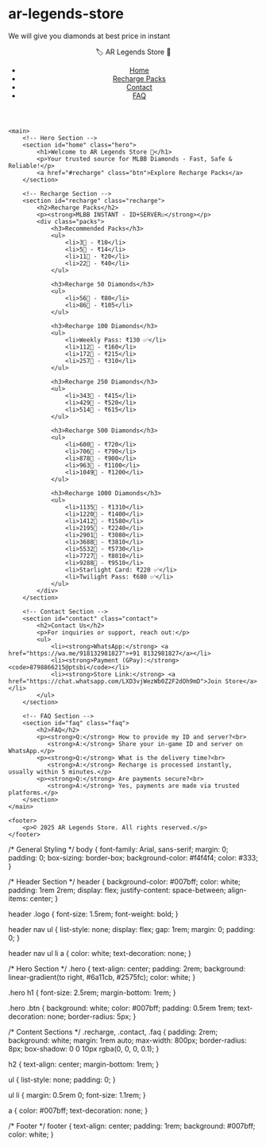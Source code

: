 # ar-legends-store
We will give you diamonds at best price in instant
<!DOCTYPE html>
<html lang="en">
<head>
    <meta charset="UTF-8">
    <meta name="viewport" content="width=device-width, initial-scale=1.0">
    <title>AR Legends Store - MLBB Recharge</title>
    <link rel="stylesheet" href="styles.css">
</head>
<body>
    <header>
        <div class="logo">🏷 AR Legends Store 🚀</div>
        <nav>
            <ul>
                <li><a href="#home">Home</a></li>
                <li><a href="#recharge">Recharge Packs</a></li>
                <li><a href="#contact">Contact</a></li>
                <li><a href="#faq">FAQ</a></li>
            </ul>
        </nav>
    </header>

    <main>
        <!-- Hero Section -->
        <section id="home" class="hero">
            <h1>Welcome to AR Legends Store 🚀</h1>
            <p>Your trusted source for MLBB Diamonds - Fast, Safe & Reliable!</p>
            <a href="#recharge" class="btn">Explore Recharge Packs</a>
        </section>

        <!-- Recharge Section -->
        <section id="recharge" class="recharge">
            <h2>Recharge Packs</h2>
            <p><strong>MLBB INSTANT - ID+SERVER☑️</strong></p>
            <div class="packs">
                <h3>Recommended Packs</h3>
                <ul>
                    <li>3💎 - ₹10</li>
                    <li>5💎 - ₹14</li>
                    <li>11💎 - ₹20</li>
                    <li>22💎 - ₹40</li>
                </ul>

                <h3>Recharge 50 Diamonds</h3>
                <ul>
                    <li>56💎 - ₹80</li>
                    <li>86💎 - ₹105</li>
                </ul>

                <h3>Recharge 100 Diamonds</h3>
                <ul>
                    <li>Weekly Pass: ₹130 ✅</li>
                    <li>112💎 - ₹160</li>
                    <li>172💎 - ₹215</li>
                    <li>257💎 - ₹310</li>
                </ul>

                <h3>Recharge 250 Diamonds</h3>
                <ul>
                    <li>343💎 - ₹415</li>
                    <li>429💎 - ₹520</li>
                    <li>514💎 - ₹615</li>
                </ul>

                <h3>Recharge 500 Diamonds</h3>
                <ul>
                    <li>600💎 - ₹720</li>
                    <li>706💎 - ₹790</li>
                    <li>878💎 - ₹900</li>
                    <li>963💎 - ₹1100</li>
                    <li>1049💎 - ₹1200</li>
                </ul>

                <h3>Recharge 1000 Diamonds</h3>
                <ul>
                    <li>1135💎 - ₹1310</li>
                    <li>1220💎 - ₹1400</li>
                    <li>1412💎 - ₹1580</li>
                    <li>2195💎 - ₹2240</li>
                    <li>2901💎 - ₹3080</li>
                    <li>3688💎 - ₹3810</li>
                    <li>5532💎 - ₹5730</li>
                    <li>7727💎 - ₹8010</li>
                    <li>9288💎 - ₹9510</li>
                    <li>Starlight Card: ₹220 ✅</li>
                    <li>Twilight Pass: ₹680 ✅</li>
                </ul>
            </div>
        </section>

        <!-- Contact Section -->
        <section id="contact" class="contact">
            <h2>Contact Us</h2>
            <p>For inquiries or support, reach out:</p>
            <ul>
                <li><strong>WhatsApp:</strong> <a href="https://wa.me/918132981827">+91 8132981827</a></li>
                <li><strong>Payment (GPay):</strong> <code>8798866215@ptsbi</code></li>
                <li><strong>Store Link:</strong> <a href="https://chat.whatsapp.com/LXD3vjWezWb0Z2F2dOh9mD">Join Store</a></li>
            </ul>
        </section>

        <!-- FAQ Section -->
        <section id="faq" class="faq">
            <h2>FAQ</h2>
            <p><strong>Q:</strong> How to provide my ID and server?<br>
               <strong>A:</strong> Share your in-game ID and server on WhatsApp.</p>
            <p><strong>Q:</strong> What is the delivery time?<br>
               <strong>A:</strong> Recharge is processed instantly, usually within 5 minutes.</p>
            <p><strong>Q:</strong> Are payments secure?<br>
               <strong>A:</strong> Yes, payments are made via trusted platforms.</p>
        </section>
    </main>

    <footer>
        <p>© 2025 AR Legends Store. All rights reserved.</p>
    </footer>
</body>
</html>
/* General Styling */
body {
    font-family: Arial, sans-serif;
    margin: 0;
    padding: 0;
    box-sizing: border-box;
    background-color: #f4f4f4;
    color: #333;
}

/* Header Section */
header {
    background-color: #007bff;
    color: white;
    padding: 1rem 2rem;
    display: flex;
    justify-content: space-between;
    align-items: center;
}

header .logo {
    font-size: 1.5rem;
    font-weight: bold;
}

header nav ul {
    list-style: none;
    display: flex;
    gap: 1rem;
    margin: 0;
    padding: 0;
}

header nav ul li a {
    color: white;
    text-decoration: none;
}

/* Hero Section */
.hero {
    text-align: center;
    padding: 2rem;
    background: linear-gradient(to right, #6a11cb, #2575fc);
    color: white;
}

.hero h1 {
    font-size: 2.5rem;
    margin-bottom: 1rem;
}

.hero .btn {
    background: white;
    color: #007bff;
    padding: 0.5rem 1rem;
    text-decoration: none;
    border-radius: 5px;
}

/* Content Sections */
.recharge, .contact, .faq {
    padding: 2rem;
    background: white;
    margin: 1rem auto;
    max-width: 800px;
    border-radius: 8px;
    box-shadow: 0 0 10px rgba(0, 0, 0, 0.1);
}

h2 {
    text-align: center;
    margin-bottom: 1rem;
}

ul {
    list-style: none;
    padding: 0;
}

ul li {
    margin: 0.5rem 0;
    font-size: 1.1rem;
}

a {
    color: #007bff;
    text-decoration: none;
}

/* Footer */
footer {
    text-align: center;
    padding: 1rem;
    background: #007bff;
    color: white;
}
